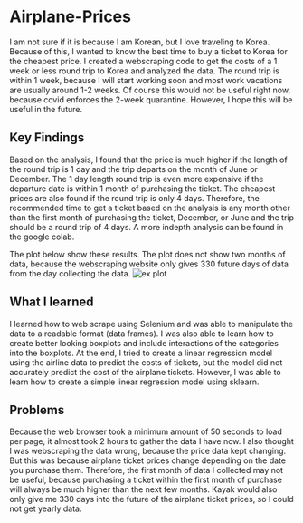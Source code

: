 # Airplane-Prices

I am not sure if it is because I am Korean, but I love traveling to Korea. Because of this, I wanted to know the best time to buy a ticket to Korea for the cheapest price. I created a webscraping code to get the costs of a 1 week or less round trip to Korea and analyzed the data. The round trip is within 1 week, because I will start working soon and most work vacations are usually around 1-2 weeks. Of course this would not be useful right now, because covid enforces the 2-week quarantine. However, I hope this will be useful in the future.

## Key Findings
Based on the analysis, I found that the price is much higher if the length of the round trip is 1 day and the trip departs on the month of June or December. The 1 day length round trip is even more expensive if the departure date is within 1 month of purchasing the ticket. The cheapest prices are also found if the round trip is only 4 days. Therefore, the recommended time to get a ticket based on the analysis is any month other than the first month of purchasing the ticket, December, or June and the trip should be a round trip of 4 days. A more indepth analysis can be found in the google colab.

The plot below show these results. The plot does not show two months of data, because the webscraping website only gives 330 future days of data from the day collecting the data.
![ex plot](https://user-images.githubusercontent.com/43764400/133178026-10625792-a907-428f-9c77-e644a4042b0b.png)

## What I learned
I learned how to web scrape using Selenium and was able to manipulate the data to a readable format (data frames). I was also able to learn how to create better looking boxplots and include interactions of the categories into the boxplots. At the end, I tried to create a linear regression model using the airline data to predict the costs of tickets, but the model did not accurately predict the cost of the airplane tickets. However, I was able to learn how to create a simple linear regression model using sklearn. 

## Problems
Because the web browser took a minimum amount of 50 seconds to load per page, it almost took 2 hours to gather the data I have now. I also thought I was webscraping the data wrong, because the price data kept changing. But this was because airplane ticket prices change depending on the date you purchase them. Therefore, the first month of data I collected may not be useful, because purchasing a ticket within the first month of purchase will always be much higher than the next few months. Kayak would also only give me 330 days into the future of the airplane ticket prices, so I could not get yearly data.
